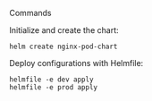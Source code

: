 Commands

Initialize and create the chart:
```
helm create nginx-pod-chart
```


Deploy configurations with Helmfile:
```
helmfile -e dev apply
helmfile -e prod apply
```